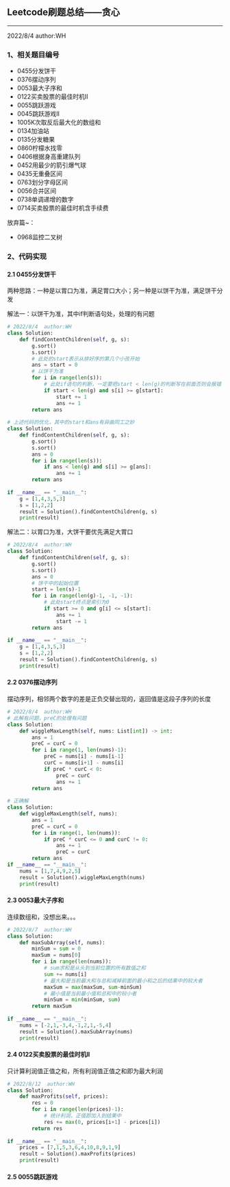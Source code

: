 ## Leetcode刷题总结——贪心

------

2022/8/4  author:WH

### 1、相关题目编号

- 0455分发饼干
- 0376摆动序列
- 0053最大子序和
- 0122买卖股票的最佳时机II
- 0055跳跃游戏
- 0045跳跃游戏II
- 1005K次取反后最大化的数组和
- 0134加油站
- 0135分发糖果
- 0860柠檬水找零
- 0406根据身高重建队列
- 0452用最少的箭引爆气球
- 0435无重叠区间
- 0763划分字母区间
- 0056合并区间
- 0738单调递增的数字
- 0714买卖股票的最佳时机含手续费

放弃篇~：

- 0968监控二叉树

### 2、代码实现

#### 2.1 0455分发饼干

两种思路：一种是以胃口为准，满足胃口大小；另一种是以饼干为准，满足饼干分发

解法一：以饼干为准，其中if判断语句处，处理的有问题

```python
# 2022/8/4  author:WH
class Solution:
    def findContentChildren(self, g, s):
        g.sort()
        s.sort()
        # 此处的start表示从排好序的第几个小孩开始
        ans = start = 0
        # 以饼干为准
        for i in range(len(s)):
            # 此处if语句的判断，一定要把start < len(g)的判断写在前面否则会报错
            if start < len(g) and s[i] >= g[start]:
                start += 1
                ans += 1
        return ans
    
# 上述代码的优化，其中的start和ans有异曲同工之妙
class Solution:
    def findContentChildren(self, g, s):
        g.sort()
        s.sort()
        ans = 0
        for i in range(len(s)):
            if ans < len(g) and s[i] >= g[ans]:
                ans += 1
        return ans
    
if __name__ == "__main__":
    g = [1,4,3,5,3]
    s = [1,2,2]
    result = Solution().findContentChildren(g, s)
    print(result)
```

解法二：以胃口为准，大饼干要优先满足大胃口

```python
# 2022/8/4  author:WH
class Solution:
    def findContentChildren(self, g, s):
        g.sort()
        s.sort()
        ans = 0
        # 饼干中的起始位置
        start = len(s)-1
        for i in range(len(g)-1, -1, -1):
            # 此处start终点是索引为0
            if start >= 0 and g[i] <= s[start]:
                ans += 1
                start -= 1
        return ans
    
if __name__ == "__main__":
    g = [1,4,3,5,3]
    s = [1,2,2]
    result = Solution().findContentChildren(g, s)
    print(result)
```

#### 2.2 0376摆动序列

摆动序列，相邻两个数字的差是正负交替出现的，返回值是这段子序列的长度

```python
# 2022/8/4  author:WH
# 此解有问题，preC的处理有问题
class Solution:
    def wiggleMaxLength(self, nums: List[int]) -> int:
        ans = 1
        preC = curC = 0
        for i in range(1, len(nums)-1):
            preC = nums[i] - nums[i-1]
            curC = nums[i+1] - nums[i]
            if preC * curC < 0:
                preC = curC
                ans += 1
        return ans
    
# 正确解
class Solution:
    def wiggleMaxLength(self, nums):
        ans = 1
        preC = curC = 0
        for i in range(1, len(nums)):
            if preC * curC <= 0 and curC != 0:
                ans += 1
                preC = curC
        return ans
if __name__ == "__main__":
    nums = [1,7,4,9,2,5]
    result = Solution().wiggleMaxLength(nums)
    print(result)
```

#### 2.3 0053最大子序和

连续数组和，没想出来。。。

```python
# 2022/8/7  author:WH
class Solution:
    def maxSubArray(self, nums):
        minSum = sum = 0
        maxSum = nums[0]
        for i in range(len(nums)):
            # sum求和是从头到当前位置的所有数值之和
            sum += nums[i]
            # 最大和是当前最大和与总和减掉前面的最小和之后的结果中的较大者
            maxSum = max(maxSum, sum-minSum)
            # 最小值是当前最小值和总和中的较小者
            minSum = min(minSum, sum)
        return maxSum
    
if __name__ == "__main__":
    nums = [-2,1,-3,4,-1,2,1,-5,4]
    result = Solution().maxSubArray(nums)
    print(result)
```

#### 2.4 0122买卖股票的最佳时机II

只计算利润值正值之和，所有利润值正值之和即为最大利润

```python
# 2022/8/12  author:WH
class Solution:
    def maxProfits(self, prices):
        res = 0
        for i in range(len(prices)-1):
            # 统计利润，正值即加入到结果中
            res += max(0, prices[i+1] - prices[i])
        return res
    
if __name__ == "__main__":
    prices = [7,1,5,3,6,4,10,8,9,1,9]
    result = Solution().maxProfits(prices)
    print(result)
```

#### 2.5 0055跳跃游戏

